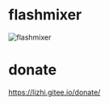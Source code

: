 # flashmixer

 ![flashmixer](https://user-images.githubusercontent.com/4150631/50422616-a8137c80-0886-11e9-8543-287177d85337.gif)

# donate

 https://lizhi.gitee.io/donate/

